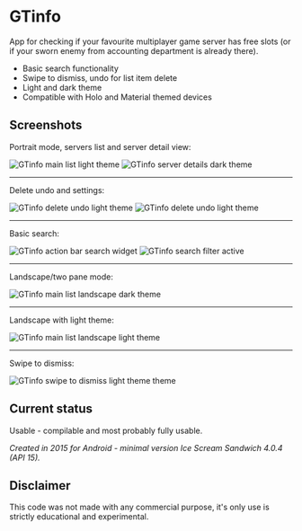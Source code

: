 # GTinfo

App for checking if your favourite multiplayer game server has free slots (or if your sworn enemy from accounting department is already there).

 * Basic search functionality
 * Swipe to dismiss, undo for list item delete
 * Light and dark theme
 * Compatible with Holo and Material themed devices 
 

## Screenshots
Portrait mode, servers list and server detail view:

![GTinfo main list light theme](http://appnode.pl/screenshots/GTinfo/GTinfo-servers_list02.jpg)
![GTinfo server details dark theme](http://appnode.pl/screenshots/GTinfo/GTinfo-server_details01.jpg)

---
Delete undo and settings:

![GTinfo delete undo light theme](http://appnode.pl/screenshots/GTinfo/GTinfo-delete_undo02.jpg)
![GTinfo delete undo light theme](http://appnode.pl/screenshots/GTinfo/GTinfo-settings01.jpg)

---
Basic search:

![GTinfo action bar search widget](http://appnode.pl/screenshots/GTinfo/GTinfo-search_empty01.jpg)
![GTinfo search filter active](http://appnode.pl/screenshots/GTinfo/GTinfo-search_active01.jpg)

---
Landscape/two pane mode:

![GTinfo main list landscape dark theme](http://appnode.pl/screenshots/GTinfo/GTinfo-servers_list01.jpg)

---
Landscape with light theme:

![GTinfo main list landscape light theme](http://appnode.pl/screenshots/GTinfo/GTinfo-servers_list_landscape02.jpg)

---
Swipe to dismiss:

![GTinfo swipe to dismiss light theme theme](http://appnode.pl/screenshots/GTinfo/GTinfo-swipe_dismiss02.jpg)




## Current status
Usable - compilable and most probably fully usable.

_Created in 2015 for Android - minimal version Ice Scream Sandwich 4.0.4 (API 15)._


## Disclaimer
This code was not made with any commercial purpose, it's only use is strictly educational and experimental.
 